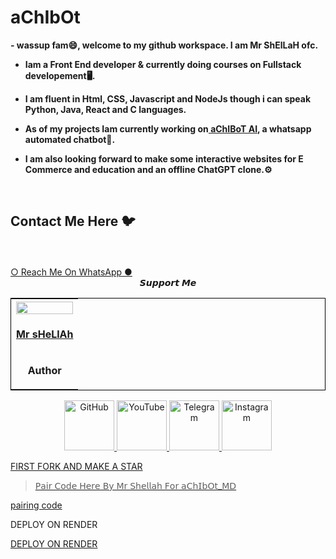 # aChIbOt

<b>
-  wassup fam😄, welcome to my github workspace. I am Mr ShElLaH ofc.

-   Iam a Front End developer & currently doing courses on Fullstack developement🖥️.

-   I am fluent in Html, CSS, Javascript and NodeJs though i can speak Python, Java, React and C languages.

-   As of my projects Iam currently working on<a href ="https://wa.me/263771341158/"> aChIBoT AI</a>, a whatsapp automated chatbot🤖.

-   I am also looking forward to make some interactive websites for E Commerce and education and an offline ChatGPT clone.⚙️</b>
</br>
         

## Contact Me Here 🐦 
<br>
</br>
<a href="https://wa.me/263771341158/">○ Reach Me On WhatsApp ●</a>
</br>
<center>𝙎𝙪𝙥𝙥𝙤𝙧𝙩 𝙈𝙚</center>

<table align="center" style="border:1px solid black;margin-left:auto;margin-right:auto;">
  <tr>
    <th><img src="https://github.com/masterchiefcyber/Imagick-/blob/main/Photo_.jpg" width="100%" height="100%"></th>
  </tr>
  <tr>
    <td><a href="https://github.com/masterchiefcyber/"><p align='center'><b>Mr sHeLlAh</b></td>
  </tr>
  <tr>
    <td><p align='center'><b>Author</b></td>
  </tr>
</table>

<p align="center"><a href="https://github.com/Masterchief"><img src="https://user-images.githubusercontent.com/64035221/96459220-834c7e00-123f-11eb-8417-534058a7ba62.png" alt="GitHub" width="80" height="80">
<a href="https://www.youtube.com/@mrfr4nk"><img src="https://user-images.githubusercontent.com/64035221/96456596-4f238e00-123c-11eb-821e-85e9aaa3faec.png" alt="YouTube" width="80" height="80">
<a href="https://t.me/the_cyber_punkk"><img src="https://user-images.githubusercontent.com/64035221/113977119-b91e0700-985f-11eb-9418-eab91ff1540e.png" alt="Telegram" width="80" height="">
<a href="https://www.instagram.com/mrfrankofc/"><img src="https://user-images.githubusercontent.com/64035221/113977904-e61ee980-9860-11eb-82d1-9ebd795c8138.png" alt="Instagram" width="80" height="">

<!---
Mr ShElLaH/Mr ShElLaH is a ✨ special ✨ repository because its `README.md` (this file) appears on your GitHub profile.
You can click the Preview link to take a look at your changes.
--->
FIRST FORK AND MAKE A STAR


> 𝖯𝖺𝗂𝗋 𝖢𝗈𝖽𝖾 𝖧𝖾𝗋𝖾 𝖡𝗒 𝖬𝗋 𝖲𝗁𝖾𝗅𝗅𝖺𝗁 𝖥𝗈𝗋 𝖺𝖢𝗁𝖨𝖻𝖮𝗍_𝖬𝖣
 

<a href="https://achibot-md.onrender.com/pair" onclick="https://https://achibot-md.onrender.com/pair.href='https://https://achibot-md.onrender.com/pair'">pairing code</a>

DEPLOY ON RENDER


<a href="https://dashboard.render.com/select-repo?type=web" onclick="https://anita-server-1.onrender.com/pair.href='https://dashboard.render.com/select-repo?type=web'">DEPLOY ON RENDER</a>
